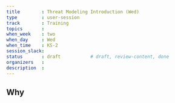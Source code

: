 ```yaml
---
title        : Threat Modeling Introduction (Wed)
type         : user-session
track        : Training
topics       : 
when_week    : two
when_day     : Wed
when_time    : KS-2
session_slack:
status       : draft           # draft, review-content, done
organizers   :
description  : 
---
```


## Why

<!--Add intro-->
